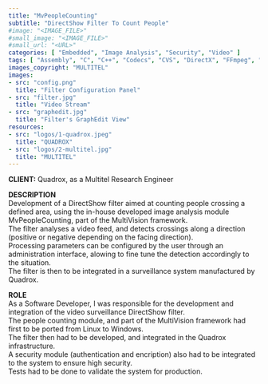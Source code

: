 ```yaml
---
title: "MvPeopleCounting"
subtitle: "DirectShow Filter To Count People"
#image: "<IMAGE_FILE>"
#small_image: "<IMAGE_FILE>"
#small_url: "<URL>"
categories: [ "Embedded", "Image Analysis", "Security", "Video" ]
tags: [ "Assembly", "C", "C++", "Codecs", "CVS", "DirectX", "FFmpeg", "GCC", "IPC", "Linux", "Scripting", "Visual Studio", "Windows" ]
images_copyright: "MULTITEL"
images:
- src: "config.png"
  title: "Filter Configuration Panel"
- src: "filter.jpg"
  title: "Video Stream"
- src: "graphedit.jpg"
  title: "Filter's GraphEdit View"
resources:
- src: "logos/1-quadrox.jpeg"
  title: "QUADROX"
- src: "logos/2-multitel.jpg"
  title: "MULTITEL"
---
```


<b>CLIENT:</b> Quadrox, as a Multitel Research Engineer<br>

<b>DESCRIPTION</b><br>
Development of a DirectShow filter aimed at counting people crossing a defined area, using the in-house developed image analysis module MvPeopleCounting, part of the MultiVision framework.<br>
The filter analyses a video feed, and detects crossings along a direction (positive or negative depending on the facing direction).<br>
Processing parameters can be configured by the user through an administration interface, alowing to fine tune the detection accordingly to the situation.<br>
The filter is then to be integrated in a surveillance system manufactured by Quadrox.<br>

<b>ROLE</b><br>
As a Software Developer, I was responsible for the development and integration of the video surveillance DirectShow filter.<br>
The people counting module, and part of the MultiVision framework had first to be ported from Linux to Windows.<br>
The filter then had to be developed, and integrated in the Quadrox infrastructure.<br>
A security module (authentication and encription) also had to be integrated to the system to ensure high security.<br>
Tests had to be done to validate the system for production.<br>
